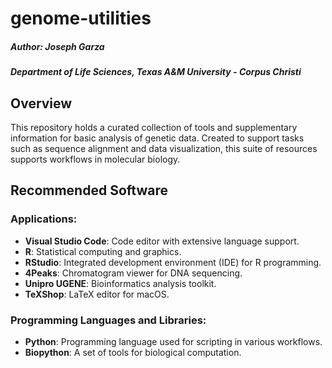 # genome-utilities

##### Author: Joseph Garza
##### Department of Life Sciences, Texas A&M University - Corpus Christi 

## Overview

This repository holds a curated collection of tools and supplementary information for basic analysis of genetic data. Created to support tasks such as sequence alignment and data visualization, this suite of resources supports workflows in molecular biology.

## Recommended Software

### Applications:
- **Visual Studio Code**: Code editor with extensive language support.  
- **R**: Statistical computing and graphics.  
- **RStudio**: Integrated development environment (IDE) for R programming.  
- **4Peaks**: Chromatogram viewer for DNA sequencing.  
- **Unipro UGENE**: Bioinformatics analysis toolkit.  
- **TeXShop**: LaTeX editor for macOS.  

### Programming Languages and Libraries:
- **Python**: Programming language used for scripting in various workflows.  
- **Biopython**: A set of tools for biological computation.  
